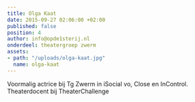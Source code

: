 ```yaml
---
title: Olga Kaat
date: 2015-09-27 02:06:00 +02:00
published: false
position: 4
author: info@opde1sterij.nl
onderdeel: theatergroep zwerm
assets:
- path: "/uploads/olga-kaat.jpg"
  name: olga-kaat
---
```


Voormalig actrice bij Tg Zwerm in iSocial vo, Close en InControl.
Theaterdocent bij TheaterChallenge
